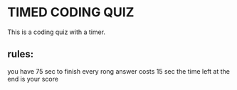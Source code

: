 # TIMED CODING QUIZ
  This is a coding quiz with a timer.

## rules:
 you have 75 sec to finish
 every rong answer costs 15 sec
 the time left at the end is your score
 
